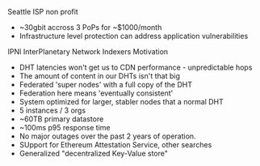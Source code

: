 Seattle ISP non profit

- ~30gbit accross 3 PoPs for ~$1000/month
- Infrastructure level protection can address application vulnerabilities


IPNI
InterPlanetary Network Indexers
Motivation
- DHT latencies won't get us to CDN performance - unpredictable hops
- The amount of content in our DHTs isn't that big
- Federated 'super nodes' with a full copy of the DHT
- Federation here means 'eventually consistent'
- System optimized for larger, stabler nodes that a normal DHT
- 5 instances / 3 orgs
- ~60TB primary datastore
- ~100ms p95 response time
- No major outages over the past 2 years of operation.
- SUpport for Ethereum Attestation Service, other searches
- Generalized "decentralized Key-Value store"


